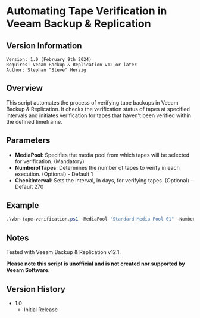 # Automating Tape Verification in Veeam Backup & Replication

## Version Information
~~~~
Version: 1.0 (February 9th 2024)
Requires: Veeam Backup & Replication v12 or later
Author: Stephan "Steve" Herzig
~~~~

## Overview

This script automates the process of verifying tape backups in Veeam Backup & Replication. It checks the verification status of tapes at specified intervals and initiates verification for tapes that haven't been verified within the defined timeframe.

## Parameters

- **MediaPool**: Specifies the media pool from which tapes will be selected for verification. (Mandatory)
- **NumberofTapes**: Determines the number of tapes to verify in each execution. (Optional) - Default 1
- **CheckInterval**: Sets the interval, in days, for verifying tapes. (Optional) - Default 270

## Example

```powershell
.\vbr-tape-verification.ps1 -MediaPool "Standard Media Pool 01" -NumberofTapes 2
```

## Notes
Tested with Veeam Backup & Replication v12.1. 

**Please note this script is unofficial and is not created nor supported by Veeam Software.**

## Version History

*  1.0
    * Initial Release
